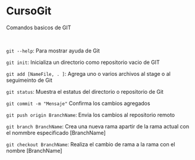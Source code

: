 # CursoGit


Comandos basicos de GIT

<br>

`git --help`: Para mostrar ayuda de Git

`git init`: Inicializa un directorio como repositorio vacio de GIT

`git add [NameFile, . ]`: Agrega uno o varios archivos al stage o al seguimeinto de Git

`git status`: Muestra el estatus del directorio o repositorio de Git

`git commit -m "Mensaje"` Confirma los cambios agregados

`git push origin BranchName`: Envia los cambios al repositorio remoto

`git branch BranchName`: Crea una nueva rama apartir de la rama actual con el nommbre especificado [BranchName]

`git checkout BranchName`: Realiza el cambio de rama a la rama con el nombre [BranchName]